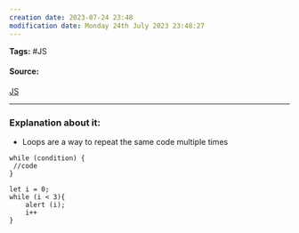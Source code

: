 ```yaml
---
creation date: 2023-07-24 23:48
modification date: Monday 24th July 2023 23:48:27
---
```


**Tags:** #JS 

#### Source:
[JS](https://javascript.info/while-for)

--------------------------------------

### Explanation about it:

* Loops are a way to repeat the same code multiple times

```
while (condition) {
 //code
}

let i = 0;
while (i < 3){
	alert (i);
	i++
}
```
